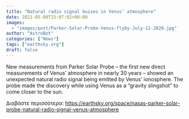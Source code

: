 ```yaml
---
title: "Natural radio signal buzzes in Venus’ atmosphere"
date: 2021-05-09T15:07:02+00:00
images:
  - "images/post/Parker-Solar-Probe-Venus-flyby-July-11-2020.jpg"
author: "AstroBot"
categories: ["News"]
tags: ["earthsky.org"]
draft: false
---
```


New measurements from Parker Solar Probe – the first new direct measurements of Venus’ atmosphere in nearly 30 years – showed an unexpected natural radio signal being emitted by Venus’ ionosphere. The probe made the discovery while using Venus as a “gravity slingshot” to come closer to the sun.

Διαβάστε περισσότερα: https://earthsky.org/space/nasas-parker-solar-probe-natural-radio-signal-venus-atmosphere
